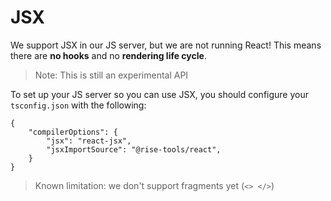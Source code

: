 # JSX

We support JSX in our JS server, but we are not running React! This means there are __no hooks__ and no __rendering life cycle__.

> Note: This is still an experimental API

To set up your JS server so you can use JSX, you should configure your `tsconfig.json` with the following:

```tsx
{
    "compilerOptions": {
        "jsx": "react-jsx",
        "jsxImportSource": "@rise-tools/react",
    }
}
```

> Known limitation: we don't support fragments yet (`<> </>`)